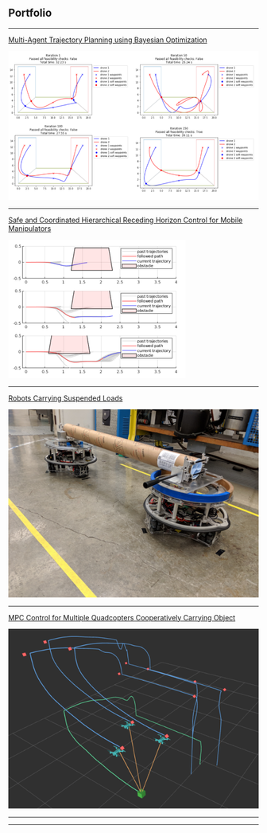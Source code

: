 ## Portfolio

---

[Multi-Agent Trajectory Planning using Bayesian Optimization](/multiagentplanning)

<img src="images/eece5550.png"/>

---

[Safe and Coordinated Hierarchical Receding Horizon Control for Mobile Manipulators](/mobilemanipulator)

<img src="images/research.png"/>

---
[Robots Carrying Suspended Loads](/olly)

<img src="images/olly.png"/>

---
[MPC Control for Multiple Quadcopters Cooperatively Carrying Object](/mpcdrones)

<img src="images/me231a.png"/>

---




---
<!-- Remove above link if you don't want to attibute -->
